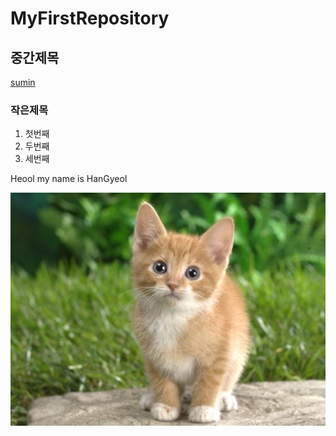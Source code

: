 # MyFirstRepository
## 중간제목
  [sumin](https://github.com/sumin1212)
### 작은제목

  1. 첫번째
  2. 두번째
  3. 세번째

Heool my name is HanGyeol

<img width="" height="" src="./png/common.jpg">
